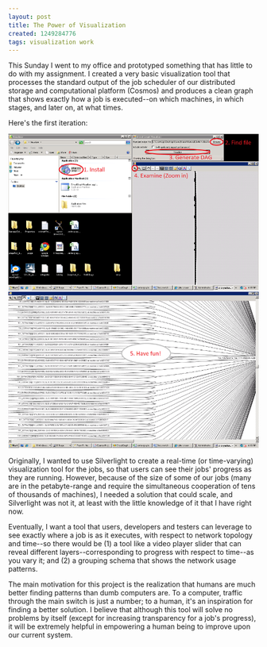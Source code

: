 ```yaml
---
layout: post
title: The Power of Visualization
created: 1249284776
tags: visualization work
---
```

This Sunday I went to my office and prototyped something that has little to do with my assignment. I created a very basic visualization tool that processes the standard output of the job scheduler of our distributed storage and computational platform (Cosmos) and produces a clean graph that shows exactly how a job is executed--on which machines, in which stages, and later on, at what times.

Here's the first iteration:

<a href="/uploads/Page1.png"><img src="/uploads/Page1_s.png" /></a>
<a href="/uploads/Page2.png"><img src="/uploads/Page2_s.png" /></a>

Originally, I wanted to use Silverlight to create a real-time (or time-varying) visualization tool for the jobs, so that users can see their jobs' progress as they are running. However, because of the size of some of our jobs (many are in the petabyte-range and require the simultaneous cooperation of tens of thousands of machines), I needed a solution that could scale, and Silverlight was not it, at least with the little knowledge of it that I have right now.

Eventually, I want a tool that users, developers and testers can leverage to see exactly where a job is as it executes, with respect to network topology and time--so there would be (1) a tool like a video player slider that can reveal different layers--corresponding to progress with respect to time--as you vary it; and (2) a grouping schema that shows the network usage patterns.

The main motivation for this project is the realization that humans are much better finding patterns than dumb computers are. To a computer, traffic through the main switch is just a number; to a human, it's an inspiration for finding a better solution. I believe that although this tool will solve no problems by itself (except for increasing transparency for a job's progress), it will be extremely helpful in empowering a human being to improve upon our current system.
